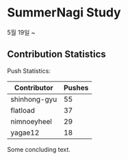 # SummerNagi Study

5월 19일 ~ 

## Contribution Statistics

Push Statistics:

| Contributor | Pushes |
| ----------- | ------ |
| shinhong-gyu | 55 |
| flatload | 37 |
| nimnoeyheel | 29 |
| yagae12 | 18 |

Some concluding text.
